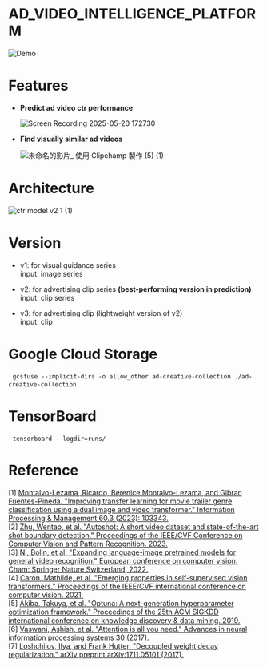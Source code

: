 # AD_VIDEO_INTELLIGENCE_PLATFORM
![Demo](https://github.com/user-attachments/assets/6f1eeeb7-25e7-4898-a834-9c8fca1aae6f)

# Features
- **Predict ad video ctr performance**

  ![Screen Recording 2025-05-20 172730](https://github.com/user-attachments/assets/9c880345-33ca-4aec-ad82-6039b8d67e24)

- **Find visually similar ad videos**

  ![未命名的影片_ 使用 Clipchamp 製作 (5) (1)](https://github.com/user-attachments/assets/7db6831d-8172-4ec5-88b6-ebd6593b5346)

# Architecture
![ctr model v2 1 (1)](https://github.com/user-attachments/assets/e03b34dc-b3fc-45ca-8047-64a1e9e68746)

# Version
- v1: for visual guidance series  
  input: image series  

- v2: for advertising clip series  **(best-performing version in prediction)**    
  input: clip series  

- v3: for advertising clip (lightweight version of v2)  
  input: clip  

# Google Cloud Storage
<pre lang="markdown"> <code>gcsfuse --implicit-dirs -o allow_other ad-creative-collection ./ad-creative-collection </code> </pre>

# TensorBoard
<pre lang="markdown"> <code>tensorboard --logdir=runs/ </code> </pre>

# Reference
  [1] [Montalvo-Lezama, Ricardo, Berenice Montalvo-Lezama, and Gibran Fuentes-Pineda. "Improving transfer learning for movie trailer genre classification using a dual image and video transformer." Information Processing & Management 60.3 (2023): 103343.](https://arxiv.org/pdf/2210.07983)  
  [2] [Zhu, Wentao, et al. "Autoshot: A short video dataset and state-of-the-art shot boundary detection." Proceedings of the IEEE/CVF Conference on Computer Vision and Pattern Recognition. 2023.](https://arxiv.org/pdf/2304.06116)  
  [3] [Ni, Bolin, et al. "Expanding language-image pretrained models for general video recognition." European conference on computer vision. Cham: Springer Nature Switzerland, 2022.](https://arxiv.org/pdf/2208.02816)  
  [4] [Caron, Mathilde, et al. "Emerging properties in self-supervised vision transformers." Proceedings of the IEEE/CVF international conference on computer vision. 2021.](https://openaccess.thecvf.com/content/ICCV2021/papers/Caron_Emerging_Properties_in_Self-Supervised_Vision_Transformers_ICCV_2021_paper.pdf)  
  [5] [Akiba, Takuya, et al. "Optuna: A next-generation hyperparameter optimization framework." Proceedings of the 25th ACM SIGKDD international conference on knowledge discovery & data mining. 2019.](https://arxiv.org/pdf/1907.10902)  
  [6] [Vaswani, Ashish, et al. "Attention is all you need." Advances in neural information processing systems 30 (2017).](https://arxiv.org/pdf/1706.03762)  
  [7] [Loshchilov, Ilya, and Frank Hutter. "Decoupled weight decay regularization." arXiv preprint arXiv:1711.05101 (2017).](https://arxiv.org/pdf/1711.05101)
